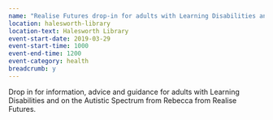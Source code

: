 ```yaml
---
name: "Realise Futures drop-in for adults with Learning Disabilities and on the Autistic Spectrum"
location: halesworth-library
location-text: Halesworth Library
event-start-date: 2019-03-29
event-start-time: 1000
event-end-time: 1200
event-category: health
breadcrumb: y
---
```


Drop in for information, advice and guidance for adults with Learning Disabilities and on the Autistic Spectrum from Rebecca from Realise Futures.
